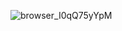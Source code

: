 ![browser_I0qQ75yYpM](https://user-images.githubusercontent.com/34741787/165864567-99f528e2-869a-4d58-9121-1adaf77b6258.png)
